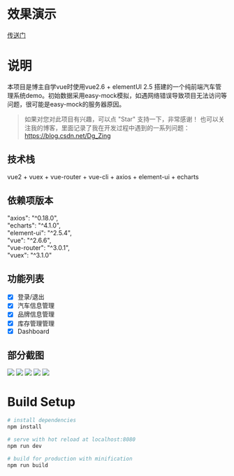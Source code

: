 # 效果演示

[传送门](https://arlisol.github.io/amKnow)

# 说明

本项目是博主自学vue时使用vue2.6 + elementUI 2.5 搭建的一个纯前端汽车管理系统demo。初始数据采用easy-mock模拟，如遇网络错误导致项目无法访问等问题，很可能是easy-mock的服务器原因。
>如果对您对此项目有兴趣，可以点 "Star" 支持一下，非常感谢！
>也可以关注我的博客，里面记录了我在开发过程中遇到的一系列问题：https://blog.csdn.net/Dg_Zing

## 技术栈

vue2 + vuex + vue-router + vue-cli + axios + element-ui + echarts

## 依赖项版本

"axios": "^0.18.0",  
"echarts": "^4.1.0",  
"element-ui": "^2.5.4",  
"vue": "^2.6.6",  
"vue-router": "^3.0.1",  
"vuex": "^3.1.0"

## 功能列表

- [x] 登录/退出
- [x] 汽车信息管理
- [x] 品牌信息管理
- [x] 库存管理管理
- [x] Dashboard

## 部分截图

![](https://img-blog.csdnimg.cn/20190223152658466.png?x-oss-process=image/watermark,type_ZmFuZ3poZW5naGVpdGk,shadow_10,text_aHR0cHM6Ly9ibG9nLmNzZG4ubmV0L0RnX1ppbmc=,size_16,color_FFFFFF,t_70)
![](https://img-blog.csdnimg.cn/20190223152759117.png?x-oss-process=image/watermark,type_ZmFuZ3poZW5naGVpdGk,shadow_10,text_aHR0cHM6Ly9ibG9nLmNzZG4ubmV0L0RnX1ppbmc=,size_16,color_FFFFFF,t_70)
![](https://img-blog.csdnimg.cn/20190223153559729.png?x-oss-process=image/watermark,type_ZmFuZ3poZW5naGVpdGk,shadow_10,text_aHR0cHM6Ly9ibG9nLmNzZG4ubmV0L0RnX1ppbmc=,size_16,color_FFFFFF,t_70)
![](https://img-blog.csdnimg.cn/20190223153632678.png?x-oss-process=image/watermark,type_ZmFuZ3poZW5naGVpdGk,shadow_10,text_aHR0cHM6Ly9ibG9nLmNzZG4ubmV0L0RnX1ppbmc=,size_16,color_FFFFFF,t_70)
![](https://img-blog.csdnimg.cn/20190223153710143.png?x-oss-process=image/watermark,type_ZmFuZ3poZW5naGVpdGk,shadow_10,text_aHR0cHM6Ly9ibG9nLmNzZG4ubmV0L0RnX1ppbmc=,size_16,color_FFFFFF,t_70)

# Build Setup

``` bash
# install dependencies
npm install

# serve with hot reload at localhost:8080
npm run dev

# build for production with minification
npm run build

```
